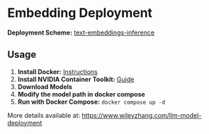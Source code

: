# Embedding Deployment

**Deployment Scheme:** [text-embeddings-inference](https://github.com/huggingface/text-embeddings-inference)

## Usage
1. **Install Docker:** [Instructions](https://docs.docker.com/engine/install/ubuntu/)
2. **Install NVIDIA Container Toolkit:** [Guide](https://docs.nvidia.com/datacenter/cloud-native/container-toolkit/latest/install-guide.html)
3. **Download Models**
4. **Modify the model path in docker compose**
5. **Run with Docker Compose:** `docker compose up -d`

More details available at: <https://www.wileyzhang.com/llm-model-deployment>
